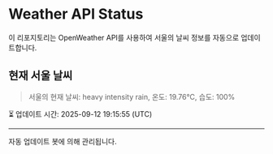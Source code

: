 
# Weather API Status

이 리포지토리는 OpenWeather API를 사용하여 서울의 날씨 정보를 자동으로 업데이트합니다.

## 현재 서울 날씨
> 서울의 현재 날씨: heavy intensity rain, 온도: 19.76°C, 습도: 100%

⏳ 업데이트 시간: 2025-09-12 19:15:55 (UTC)

---
자동 업데이트 봇에 의해 관리됩니다.
